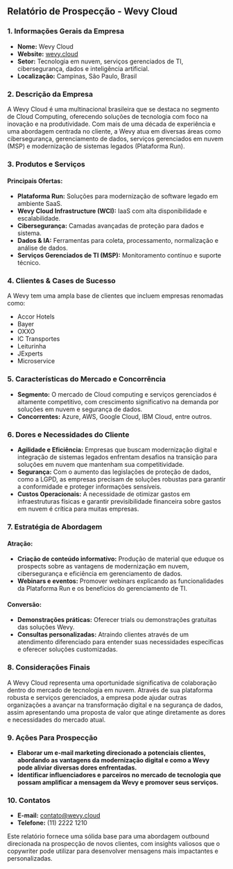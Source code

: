 ## Relatório de Prospecção - Wevy Cloud

### 1. Informações Gerais da Empresa
- **Nome:** Wevy Cloud
- **Website:** [wevy.cloud](https://wevy.cloud)
- **Setor:** Tecnologia em nuvem, serviços gerenciados de TI, cibersegurança, dados e inteligência artificial.
- **Localização:** Campinas, São Paulo, Brasil

### 2. Descrição da Empresa
A Wevy Cloud é uma multinacional brasileira que se destaca no segmento de Cloud Computing, oferecendo soluções de tecnologia com foco na inovação e na produtividade. Com mais de uma década de experiência e uma abordagem centrada no cliente, a Wevy atua em diversas áreas como cibersegurança, gerenciamento de dados, serviços gerenciados em nuvem (MSP) e modernização de sistemas legados (Plataforma Run).

### 3. Produtos e Serviços
#### Principais Ofertas:
- **Plataforma Run:** Soluções para modernização de software legado em ambiente SaaS.
- **Wevy Cloud Infrastructure (WCI):** IaaS com alta disponibilidade e escalabilidade.
- **Cibersegurança:** Camadas avançadas de proteção para dados e sistema.
- **Dados & IA:** Ferramentas para coleta, processamento, normalização e análise de dados.
- **Serviços Gerenciados de TI (MSP):** Monitoramento contínuo e suporte técnico.

### 4. Clientes & Cases de Sucesso
A Wevy tem uma ampla base de clientes que incluem empresas renomadas como:
- Accor Hotels
- Bayer
- OXXO
- IC Transportes
- Leiturinha
- JExperts
- Microservice

### 5. Características do Mercado e Concorrência
- **Segmento:** O mercado de Cloud computing e serviços gerenciados é altamente competitivo, com crescimento significativo na demanda por soluções em nuvem e segurança de dados.
- **Concorrentes:** Azure, AWS, Google Cloud, IBM Cloud, entre outros.

### 6. Dores e Necessidades do Cliente
- **Agilidade e Eficiência:** Empresas que buscam modernização digital e integração de sistemas legados enfrentam desafios na transição para soluções em nuvem que mantenham sua competitividade.
- **Segurança:** Com o aumento das legislações de proteção de dados, como a LGPD, as empresas precisam de soluções robustas para garantir a conformidade e proteger informações sensíveis.
- **Custos Operacionais:** A necessidade de otimizar gastos em infraestruturas físicas e garantir previsibilidade financeira sobre gastos em nuvem é crítica para muitas empresas.

### 7. Estratégia de Abordagem
#### Atração:
- **Criação de conteúdo informativo:** Produção de material que eduque os prospects sobre as vantagens de modernização em nuvem, cibersegurança e eficiência em gerenciamento de dados.
- **Webinars e eventos:** Promover webinars explicando as funcionalidades da Plataforma Run e os benefícios do gerenciamento de TI.

#### Conversão:
- **Demonstrações práticas:** Oferecer trials ou demonstrações gratuitas das soluções Wevy.
- **Consultas personalizadas:** Atraindo clientes através de um atendimento diferenciado para entender suas necessidades específicas e oferecer soluções customizadas.

### 8. Considerações Finais
A Wevy Cloud representa uma oportunidade significativa de colaboração dentro do mercado de tecnologia em nuvem. Através de sua plataforma robusta e serviços gerenciados, a empresa pode ajudar outras organizações a avançar na transformação digital e na segurança de dados, assim apresentando uma proposta de valor que atinge diretamente as dores e necessidades do mercado atual.

### 9. Ações Para Prospecção
- **Elaborar um e-mail marketing direcionado a potenciais clientes, abordando as vantagens da modernização digital e como a Wevy pode aliviar diversas dores enfrentadas.**
- **Identificar influenciadores e parceiros no mercado de tecnologia que possam amplificar a mensagem da Wevy e promover seus serviços.**

### 10. Contatos
- **E-mail:** [contato@wevy.cloud](mailto:contato@wevy.cloud)
- **Telefone:** (11) 2222 1210

Este relatório fornece uma sólida base para uma abordagem outbound direcionada na prospecção de novos clientes, com insights valiosos que o copywriter pode utilizar para desenvolver mensagens mais impactantes e personalizadas.